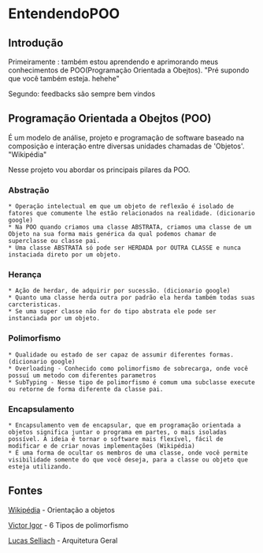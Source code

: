 # EntendendoPOO

## Introdução
Primeiramente : também estou aprendendo e aprimorando meus conhecimentos de POO(Programação Orientada a Obejtos). "Pré supondo que você também esteja. hehehe"

Segundo: feedbacks são sempre bem vindos


## Programação Orientada a Obejtos (POO)
É um modelo de análise, projeto e programação de software baseado na composição e interação entre diversas unidades chamadas de 'Objetos'. "Wikipédia"

Nesse projeto vou abordar os principais pilares da POO.

### Abstração
```
* Operação intelectual em que um objeto de reflexão é isolado de fatores que comumente lhe estão relacionados na realidade. (dicionario google)
* Na POO quando criamos uma classe ABSTRATA, criamos uma classe de um Objeto na sua forma mais genérica da qual podemos chamar de superclasse ou classe pai.
* Uma classe ABSTRATA só pode ser HERDADA por OUTRA CLASSE e nunca instaciada direto por um objeto.
```

### Herança
```
* Ação de herdar, de adquirir por sucessão. (dicionario google)
* Quanto uma classe herda outra por padrão ela herda também todas suas carcteristicas.
* Se uma super classe não for do tipo abstrata ele pode ser instanciada por um objeto.
```

### Polimorfismo
```
* Qualidade ou estado de ser capaz de assumir diferentes formas. (dicionario google)
* Overloading - Conhecido como polimorfismo de sobrecarga, onde você possuí um metodo com diferentes parametros
* SubTyping - Nesse tipo de polimorfismo é comum uma subclasse execute ou retorne de forma diferente da classe pai.
```

### Encapsulamento
```
* Encapsulamento vem de encapsular, que em programação orientada a objetos significa juntar o programa em partes, o mais isoladas possível. A ideia é tornar o software mais flexível, fácil de modificar e de criar novas implementações (Wikipédia)
* É uma forma de ocultar os membros de uma classe, onde você permite visibilidade somente do que você deseja, para a classe ou objeto que esteja utilizando.
```

## Fontes
[Wikipédia](https://pt.wikipedia.org/wiki/Orienta%C3%A7%C3%A3o_a_objetos) - Orientação a objetos

[Victor Igor](https://medium.com/@victorvoid/6-tipos-de-polimorfismo-7787080e8857) - 6 Tipos de polimorfismo

[Lucas Selliach](https://github.com/lucasselliach/ArquiteturaGeral) - Arquitetura Geral